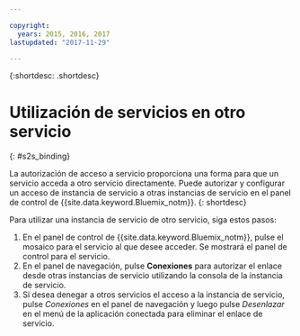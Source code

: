 ```yaml
---

copyright:
  years: 2015, 2016, 2017
lastupdated: "2017-11-29"

---
```


{:shortdesc: .shortdesc}

# Utilización de servicios en otro servicio
{: #s2s_binding}

La autorización de acceso a servicio proporciona una forma para que un servicio acceda a otro servicio
directamente. Puede autorizar y configurar un acceso de instancia de servicio a otras instancias de servicio en
el panel de control de {{site.data.keyword.Bluemix_notm}}.
{: shortdesc}

Para utilizar una instancia de servicio de otro servicio, siga estos pasos:

1. En el panel de control de {{site.data.keyword.Bluemix_notm}}, pulse
el mosaico para el servicio al que desee acceder. Se mostrará el panel de control para el servicio.
2. En el panel de navegación, pulse **Conexiones** para autorizar el enlace desde otras instancias de servicio utilizando la consola de la instancia de servicio.
3. Si desea denegar a otros servicios el acceso a la instancia de servicio, pulse *Conexiones* en el panel de navegación y luego pulse *Desenlazar* en el menú de la aplicación conectada para eliminar el enlace de servicio.
